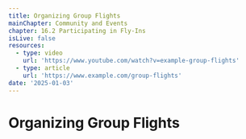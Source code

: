 ```yaml
---
title: Organizing Group Flights
mainChapter: Community and Events
chapter: 16.2 Participating in Fly-Ins
isLive: false
resources:
  - type: video
    url: 'https://www.youtube.com/watch?v=example-group-flights'
  - type: article
    url: 'https://www.example.com/group-flights'
date: '2025-01-03'
---
```


# Organizing Group Flights
